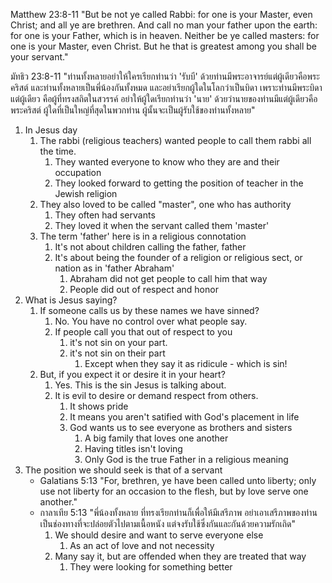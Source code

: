 
Matthew 23:8-11 "But be not ye called Rabbi: for one is your Master, even Christ; and all ye are brethren. And call no man your father upon the earth: for one is your Father, which is in heaven. Neither be ye called masters: for one is your Master, even Christ. But he that is greatest among you shall be your servant."

มัทธิว 23:8-11 "ท่านทั้งหลายอย่าให้ใครเรียกท่านว่า 'รับบี' ด้วยท่านมีพระอาจารย์แต่ผู้เดียวคือพระคริสต์ และท่านทั้งหลายเป็นพี่น้องกันทั้งหมด และอย่าเรียกผู้ใดในโลกว่าเป็นบิดา เพราะท่านมีพระบิดาแต่ผู้เดียว คือผู้ที่ทรงสถิตในสวรรค์ อย่าให้ผู้ใดเรียกท่านว่า 'นาย' ด้วยว่านายของท่านมีแต่ผู้เดียวคือพระคริสต์ ผู้ใดที่เป็นใหญ่ที่สุดในพวกท่าน ผู้นั้นจะเป็นผู้รับใช้ของท่านทั้งหลาย"

1. In Jesus day
    1. The rabbi (religious teachers) wanted people to call them rabbi all the time.
        1. They wanted everyone to know who they are and their occupation
        2. They looked forward to getting the position of teacher in the Jewish religion
    2. They also loved to be called "master", one who has authority
        1. They often had servants
        2. They loved it when the servant called them 'master'
    3. The term 'father' here is in a religious connotation
        1. It's not about children calling the father, father
        2. It's about being the founder of a religion or religious sect, or nation as in 'father Abraham'
            1. Abraham did not get people to call him that way
            2. People did out of respect and honor
2. What is Jesus saying?
    1. If someone calls us by these names we have sinned?
        1. No. You have no control over what people say.
        2. If people call you that out of respect to you
            1. it's not sin on your part.
            2. it's not sin on their part
                1. Except when they say it as ridicule - which is sin!
    2. But, if you expect it or desire it in your heart?
        1. Yes. This is the sin Jesus is talking about.
        2. It is evil to desire or demand respect from others.
            1. It shows pride
            2. It means you aren't satified with God's placement in life
            3. God wants us to see everyone as brothers and sisters
                1. A big family that loves one another
                2. Having titles isn't loving
                3. Only God is the true Father in a religious meaning
3. The position we should seek is that of a servant
    - Galatians 5:13 "For, brethren, ye have been called unto liberty; only use not liberty for an occasion to the flesh, but by love serve one another."
    - กาลาเทีย 5:13 "พี่น้องทั้งหลาย ที่ทรงเรียกท่านก็เพื่อให้มีเสรีภาพ อย่าเอาเสรีภาพของท่านเป็นช่องทางที่จะปล่อยตัวไปตามเนื้อหนัง แต่จงรับใช้ซึ่งกันและกันด้วยความรักเถิด"
        1. We should desire and want to serve everyone else
            1. As an act of love and not necessity
        2. Many say it, but are offended when they are treated that way
            1. They were looking for something better
